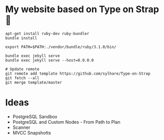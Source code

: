# My website based on Type on Strap 🎨

```
apt-get install ruby-dev ruby-bundler
bundle install

export PATH=$PATH:./vendor/bundle/ruby/3.1.0/bin/

bundle exec jekyll serve
bundle exec jekyll serve --host=0.0.0.0

# Update remote
git remote add template https://github.com/sylhare/Type-on-Strap
git fetch --all
git merge template/master
```

# Ideas
* PostgreSQL Sandbox
* PostgreSQL and Custom Nodes - From Path to Plan
* Scanner
* MVCC Snapshotts

